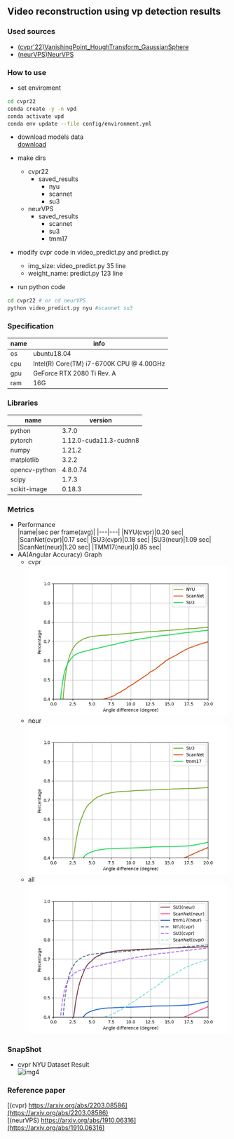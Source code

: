 ## Video reconstruction using vp detection results  
### Used sources
- [(cvpr'22)VanishingPoint_HoughTransform_GaussianSphere](https://github.com/yanconglin/VanishingPoint_HoughTransform_GaussianSphere) 
- [(neurVPS)NeurVPS](https://github.com/zhou13/neurvps)  


### How to use  
- set enviroment 
```bash
cd cvpr22
conda create -y -n vpd
conda activate vpd
conda env update --file config/environment.yml
```

- download models data  
[download](https://github.com/Oldentomato/detect_vp-reconstruction_vid/releases/download/1.0/vp_env_files.zip)

- make dirs
    - cvpr22
        - saved_results
            - nyu
            - scannet
            - su3
    - neurVPS
        - saved_results
            - scannet
            - su3
            - tmm17

- modify cvpr code in video_predict.py and predict.py  
    - img_size: video_predict.py 35 line
    - weight_name: predict.py 123 line

- run python code  
```bash
cd cvpr22 # or cd neurVPS
python video_predict.py nyu #scannet su3
```

### Specification  
|name|info|
|---|---|
|os|ubuntu18.04|
|cpu|Intel(R) Core(TM) i7-6700K CPU @ 4.00GHz|
|gpu|GeForce RTX 2080 Ti Rev. A|
|ram|16G|


### Libraries 
|name|version|
|---|---|
|python|3.7.0|
|pytorch|1.12.0-cuda11.3-cudnn8|
|numpy|1.21.2|
|matplotlib|3.2.2|
|opencv-python|4.8.0.74|
|scipy|1.7.3|
|scikit-image|0.18.3|

### Metrics  
- Performance  
    |name|sec per frame(avg)|
    |---|---|
    |NYU(cvpr)|0.20 sec|
    |ScanNet(cvpr)|0.17 sec|
    |SU3(cvpr)|0.18 sec|
    |SU3(neur)|1.09 sec|
    |ScanNet(neur)|1.20 sec|
    |TMM17(neur)|0.85 sec|
- AA(Angular Accuracy) Graph  
    - cvpr  
    ![img1](https://github.com/Oldentomato/detect_vp-reconstruction_vid/blob/main/README_imgs/AA_graph_cvpr.png)  
    - neur  
    ![img2](https://github.com/Oldentomato/detect_vp-reconstruction_vid/blob/main/README_imgs/AA_graph_neur.png)  
   - all  
    ![img3](https://github.com/Oldentomato/detect_vp-reconstruction_vid/blob/main/README_imgs/AA_graph.png)  

 ### SnapShot  
 - cvpr NYU Dataset Result  
   ![img4](https://github.com/Oldentomato/detect_vp-reconstruction_vid/blob/main/README_imgs/snapshot.gif)

### Reference paper  
[(cvpr) https://arxiv.org/abs/2203.08586](https://arxiv.org/abs/2203.08586)  
[(neurVPS) https://arxiv.org/abs/1910.06316](https://arxiv.org/abs/1910.06316)
